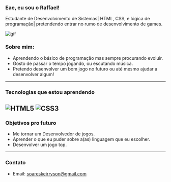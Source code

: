 ### Eae, eu sou o Raffael!

Estudante de Desenvolvimento de Sistemas| HTML, CSS, e lógica de programação| pretendendo entrar no rumo de desenvolvimento de games.

![gif](https://www.google.com/search?sca_esv=f6861048bb8aaca5&q=mega+gengar+gif&udm=2&fbs=ABzOT_BYhiZpMrUAF0c9tORwPGlsjfkTCQbVbkeDjnTQtijddBji9NlWFbRgtIhh9CBGrAVc9g7qScOWQqEc2VLWZUvSltbqp7-P26IhRDA8xQJoNNed3Nr96xlGYxntSSRu5b6nTto1-zPH5Blsqu1uXy7wSOkVL_h7q3wMQ9PFUOzmMyCdL2MWgHBAQC5lX17o3FWMT7gYlkVIl3KaK0cD1ZjwYAxXyg&sa=X&ved=2ahUKEwigrcXLrf2MAxWtupUCHUieGywQtKgLegQIERAB&biw=1920&bih=953&dpr=1#vhid=Rkh7JCurrry5eM&vssid=mosaic)

### Sobre mim:
- Aprendendo o básico de programação mas sempre procurando evoluir.
- Gosto de passar o tempo jogando, ou escutando música.
- Pretendo desenvolver um bom jogo no futuro ou até mesmo ajudar a desenvolver algum!
---
  ### Tecnologias que estou aprendendo
  
  ![HTML5](https://img.shields.io/badge/-HTML5-E34F26?style=flat-square&logo=html5&logoColor=white)
  ![CSS3](https://img.shields.io/badge/-CSS3-1572B6?style=flat-square&logo=css3&logoColor=white)
---
### Objetivos pro futuro
- Me tornar um Desenvolvedor de jogos.
- Aprender o que eu puder sobre a(as) linguagem que eu escolher.
- Desenvolver um jogo top.
---
### Contato
- Email: soareskeirryson@gmail.com
